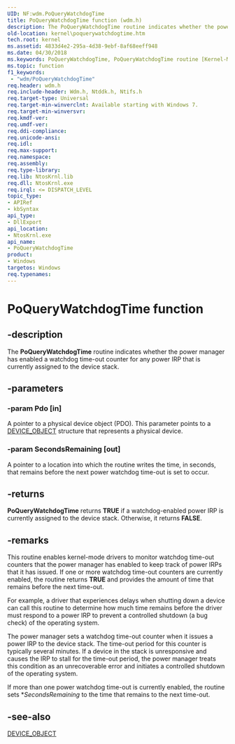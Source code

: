 ```yaml
---
UID: NF:wdm.PoQueryWatchdogTime
title: PoQueryWatchdogTime function (wdm.h)
description: The PoQueryWatchdogTime routine indicates whether the power manager has enabled a watchdog time-out counter for any power IRP that is currently assigned to the device stack.
old-location: kernel\poquerywatchdogtime.htm
tech.root: kernel
ms.assetid: 4833d4e2-295a-4d38-9ebf-8af68eeff948
ms.date: 04/30/2018
ms.keywords: PoQueryWatchdogTime, PoQueryWatchdogTime routine [Kernel-Mode Driver Architecture], kernel.poquerywatchdogtime, portn_1fe369ed-f8f0-4459-943f-a624764c279b.xml, wdm/PoQueryWatchdogTime
ms.topic: function
f1_keywords:
 - "wdm/PoQueryWatchdogTime"
req.header: wdm.h
req.include-header: Wdm.h, Ntddk.h, Ntifs.h
req.target-type: Universal
req.target-min-winverclnt: Available starting with Windows 7.
req.target-min-winversvr: 
req.kmdf-ver: 
req.umdf-ver: 
req.ddi-compliance: 
req.unicode-ansi: 
req.idl: 
req.max-support: 
req.namespace: 
req.assembly: 
req.type-library: 
req.lib: NtosKrnl.lib
req.dll: NtosKrnl.exe
req.irql: <= DISPATCH_LEVEL
topic_type:
- APIRef
- kbSyntax
api_type:
- DllExport
api_location:
- NtosKrnl.exe
api_name:
- PoQueryWatchdogTime
product:
- Windows
targetos: Windows
req.typenames: 
---
```


# PoQueryWatchdogTime function


## -description


The <b>PoQueryWatchdogTime</b> routine indicates whether the power manager has enabled a watchdog time-out counter for any power IRP that is currently assigned to the device stack.


## -parameters




### -param Pdo [in]

A pointer to a physical device object (PDO). This parameter points to a <a href="https://docs.microsoft.com/windows-hardware/drivers/ddi/content/wdm/ns-wdm-_device_object">DEVICE_OBJECT</a> structure that represents a physical device.


### -param SecondsRemaining [out]

A pointer to a location into which the routine writes the time, in seconds, that remains before the next power watchdog time-out is set to occur.


## -returns



<b>PoQueryWatchdogTime</b> returns <b>TRUE</b> if a watchdog-enabled power IRP is currently assigned to the device stack. Otherwise, it returns <b>FALSE</b>.




## -remarks



This routine enables kernel-mode drivers to monitor watchdog time-out counters that the power manager has enabled to keep track of power IRPs that it has issued. If one or more watchdog time-out counters are currently enabled, the routine returns <b>TRUE</b> and provides the amount of time that remains before the next time-out.

For example, a driver that experiences delays when shutting down a device can call this routine to determine how much time remains before the driver must respond to a power IRP to prevent a controlled shutdown (a bug check) of the operating system.

The power manager sets a watchdog time-out counter when it issues a power IRP to the device stack. The time-out period for this counter is typically several minutes. If a device in the stack is unresponsive and causes the IRP to stall for the time-out period, the power manager treats this condition as an unrecoverable error and initiates a controlled shutdown of the operating system.

If more than one power watchdog time-out is currently enabled, the routine sets *<i>SecondsRemaining</i> to the time that remains to the next time-out.




## -see-also




<a href="https://docs.microsoft.com/windows-hardware/drivers/ddi/content/wdm/ns-wdm-_device_object">DEVICE_OBJECT</a>
 

 

